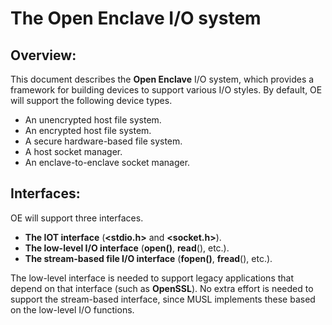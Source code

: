 The Open Enclave I/O system
===========================

Overview:
---------

This document describes the **Open Enclave** I/O system, which provides a 
framework for building devices to support various I/O styles. By default, OE 
will support the following device types.

- An unencrypted host file system.
- An encrypted host file system.
- A secure hardware-based file system.
- A host socket manager.
- An enclave-to-enclave socket manager.

Interfaces:
-----------

OE will support three interfaces.

- **The IOT interface** (**<stdio.h>** and **<socket.h>**).
- **The low-level I/O interface** (**open()**, **read**(), etc.).
- **The stream-based file I/O interface** (**fopen()**, **fread**(), etc.).

The low-level interface is needed to support legacy applications that depend 
on that interface (such as **OpenSSL**). No extra effort is needed to support 
the stream-based interface, since MUSL implements these based on the low-level 
I/O functions.

